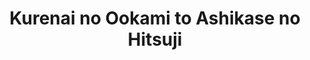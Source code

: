 --- 
title: "Kurenai no Ookami to Ashikase no Hitsuji"
publishdate: "2019-6-26T16:48:46+02:00"
src: "https://365manga.net/manga/kurenai-no-ookami-to-ashikase-no-hitsuji"
image: "https://data.365manga.net/images/thumbnails/15932-kurenai-no-ookami-to-ashikase-no-hitsuji.jpg"
description: "All humans are wolves in sheep's clothing and the same applies to Douchinji Youichi, a boy who always daydreams about various things, but never says anything out loud. One day, upon seeing a red full moon, a girl came dashing at him before punching him with a silver knuckle, knocking him unconscious and unable to really remember the incident. The next day, a new student, Akatsuki Ayame, joins his class.…"
---